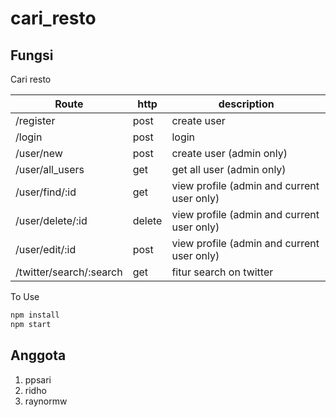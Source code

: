 # cari_resto
## Fungsi
Cari resto

|Route                  |http |description|
|-----                  |---- |-----------|
/register               |post  |create user
/login                  |post  |login
/user/new               |post  |create user (admin only)
/user/all_users         |get  |get all user (admin only)
/user/find/:id          |get  |view profile (admin and current user only)
/user/delete/:id        |delete  |view profile (admin and current user only)
/user/edit/:id          |post  |view profile (admin and current user only)
/twitter/search/:search         |get  |fitur search on twitter


To Use
```javascript
npm install
npm start
```

## Anggota
1. ppsari
2. ridho
3. raynormw
